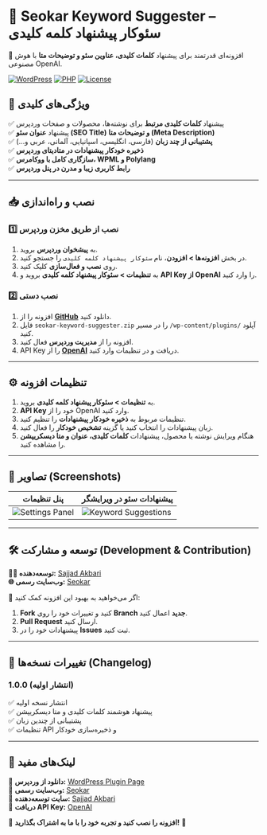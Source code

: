 # 🚀 Seokar Keyword Suggester – سئوکار پیشنهاد کلمه کلیدی

🔹 افزونه‌ای قدرتمند برای پیشنهاد **کلمات کلیدی، عناوین سئو و توضیحات متا** با هوش مصنوعی OpenAI.

[![WordPress](https://img.shields.io/wordpress/plugin/dt/seokar-keyword-suggester)](https://wordpress.org/plugins/seokar-keyword-suggester/)
[![PHP](https://img.shields.io/badge/PHP-%3E=7.4-blue)](https://www.php.net/)
[![License](https://img.shields.io/badge/license-GPL2-green)](https://www.gnu.org/licenses/gpl-2.0.html)

## 📌 ویژگی‌های کلیدی

✅ پیشنهاد **کلمات کلیدی مرتبط** برای نوشته‌ها، محصولات و صفحات وردپرس  
✅ پیشنهاد **عنوان سئو (SEO Title) و توضیحات متا (Meta Description)**  
✅ **پشتیبانی از چند زبان** (فارسی، انگلیسی، اسپانیایی، آلمانی، عربی و…)  
✅ **ذخیره خودکار پیشنهادات در متادیتای وردپرس**  
✅ **سازگاری کامل با ووکامرس، WPML و Polylang**  
✅ **رابط کاربری زیبا و مدرن در پنل وردپرس**  

---

## 📥 نصب و راه‌اندازی

### 1️⃣ **نصب از طریق مخزن وردپرس**
1. به **پیشخوان وردپرس** بروید.
2. در بخش **افزونه‌ها > افزودن**، نام `سئوکار پیشنهاد کلمه کلیدی` را جستجو کنید.
3. روی **نصب و فعال‌سازی** کلیک کنید.
4. به **تنظیمات > سئوکار پیشنهاد کلمه کلیدی** بروید و **API Key از OpenAI** را وارد کنید.

### 2️⃣ **نصب دستی**
1. افزونه را از **[GitHub](https://github.com/sajjadakbari/seokar-keyword-suggester)** دانلود کنید.
2. فایل `seokar-keyword-suggester.zip` را در مسیر `/wp-content/plugins/` آپلود کنید.
3. افزونه را از **مدیریت وردپرس** فعال کنید.
4. API Key را از **[OpenAI](https://platform.openai.com/signup/)** دریافت و در تنظیمات وارد کنید.

---

## ⚙️ تنظیمات افزونه

1. به **تنظیمات > سئوکار پیشنهاد کلمه کلیدی** بروید.
2. **API Key** خود را از OpenAI وارد کنید.
3. تنظیمات مربوط به **ذخیره خودکار پیشنهادات** را تنظیم کنید.
4. زبان پیشنهادات را انتخاب کنید یا گزینه **تشخیص خودکار** را فعال کنید.
5. هنگام ویرایش نوشته یا محصول، پیشنهادات **کلمات کلیدی، عنوان و متا دیسکریپشن** را مشاهده کنید.

---

## 📌 تصاویر (Screenshots)

| پنل تنظیمات | پیشنهادات سئو در ویرایشگر |
|-------------|-------------------------|
| ![Settings Panel](https://your-site.com/path-to-settings.png) | ![Keyword Suggestions](https://your-site.com/path-to-suggestions.png) |

---

## 🛠 توسعه و مشارکت (Development & Contribution)

**👨‍💻 توسعه‌دهنده:** [Sajjad Akbari](https://sajjadakbari.ir)  
**🌐 وب‌سایت رسمی:** [Seokar](https://seokar.click)  

📌 اگر می‌خواهید به بهبود این افزونه کمک کنید:  
1. **Fork** کنید و تغییرات خود را روی **Branch جدید** اعمال کنید.  
2. **Pull Request** ارسال کنید.  
3. پیشنهادات خود را در **Issues** ثبت کنید.  

---

## 📝 تغییرات نسخه‌ها (Changelog)

### **1.0.0** (انتشار اولیه)
✅ انتشار نسخه اولیه  
✅ پیشنهاد هوشمند کلمات کلیدی و متا دیسکریپشن  
✅ پشتیبانی از چندین زبان  
✅ تنظیمات API و ذخیره‌سازی خودکار  

---

## 📎 لینک‌های مفید

🔹 **دانلود از وردپرس:** [WordPress Plugin Page](https://wordpress.org/plugins/seokar-keyword-suggester/)  
🔹 **وب‌سایت رسمی:** [Seokar](https://seokar.click)  
🔹 **سایت توسعه‌دهنده:** [Sajjad Akbari](https://sajjadakbari.ir)  
🔹 **دریافت API Key:** [OpenAI](https://platform.openai.com/signup/)  

📢 **افزونه را نصب کنید و تجربه خود را با ما به اشتراک بگذارید!** 🚀
